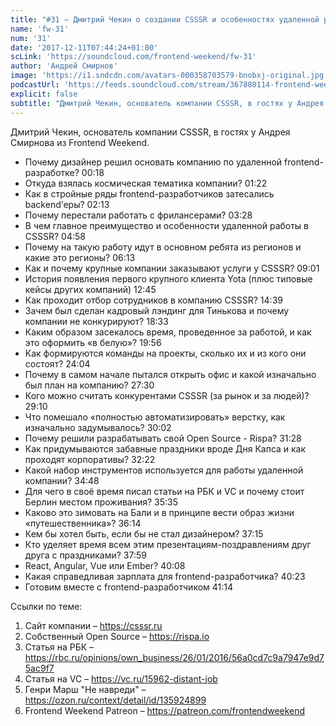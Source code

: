 ```yaml
---
title: "#31 – Дмитрий Чекин о создании CSSSR и особенностях удаленной работы на full-time"
name: 'fw-31'
num: '31'
date: '2017-12-11T07:44:24+01:00'
scLink: 'https://soundcloud.com/frontend-weekend/fw-31'
author: 'Андрей Смирнов'
image: 'https://i1.sndcdn.com/avatars-000358703579-bnobxj-original.jpg'
podcastUrl: 'https://feeds.soundcloud.com/stream/367880114-frontend-weekend-fw-31.m4a'
explicit: false
subtitle: "Дмитрий Чекин, основатель компании CSSSR, в гостях у Андрея Смирнова из Frontend Weekend. "
---
```

Дмитрий Чекин, основатель компании CSSSR, в гостях у Андрея Смирнова из Frontend Weekend. 

- Почему дизайнер решил основать компанию по удаленной frontend-разработке? <timecode>00:18</timecode>
- Откуда взялась космическая тематика компании? <timecode>01:22</timecode>
- Как в стройные ряды frontend-разработчиков затесались backend’еры? <timecode>02:13</timecode>
- Почему перестали работать с фрилансерами? <timecode>03:28</timecode>
- В чем главное преимущество и особенности удаленной работы в CSSSR? <timecode>04:58</timecode>
- Почему на такую работу идут в основном ребята из регионов и какие это регионы? <timecode>06:13</timecode>
- Как и почему крупные компании заказывают услуги у CSSSR? <timecode>09:01</timecode>
- История появления первого крупного клиента Yota (плюс типовые кейсы других компаний) <timecode>12:45</timecode>
- Как проходит отбор сотрудников в компанию CSSSR? <timecode>14:39</timecode>
- Зачем был сделан кадровый лэндинг для Тинькова и почему компании не конкурируют? <timecode>18:33</timecode>
- Каким образом засекалось время, проведенное за работой, и как это оформить «в белую»? <timecode>19:56</timecode>
- Как формируются команды на проекты, сколько их и из кого они состоят? <timecode>24:04</timecode>
- Почему в самом начале пытался открыть офис и какой изначально был план на компанию? <timecode>27:30</timecode>
- Кого можно считать конкурентами CSSSR (за рынок и за людей)? <timecode>29:10</timecode>
- Что помешало «полностью автоматизировать» верстку, как изначально задумывалось? <timecode>30:02</timecode>
- Почему решили разрабатывать свой Open Source - Rispa? <timecode>31:28</timecode>
- Как придумываются забавные праздники вроде Дня Капса и как проходят корпоративы? <timecode>32:22</timecode>
- Какой набор инструментов используется для работы удаленной компании? <timecode>34:48</timecode>
- Для чего в своё время писал статьи на РБК и VC и почему стоит Берлин местом проживания? <timecode>35:35</timecode>
- Каково это зимовать на Бали и в принципе вести образ жизни «путешественника»? <timecode>36:14</timecode>
- Кем бы хотел быть, если бы не стал дизайнером? <timecode>37:15</timecode>
- Кто уделяет время всем этим презентациям-поздравлениям друг друга с праздниками? <timecode>37:59</timecode>
- React, Angular, Vue или Ember? <timecode>40:08</timecode>
- Какая справедливая зарплата для frontend-разработчика? <timecode>40:23</timecode>
- Готовим вместе с frontend-разработчиком <timecode>41:14</timecode>

Ссылки по теме:
1) Сайт компании – https://csssr.ru
2) Собственный Open Source – https://rispa.io
3) Статья на РБК – https://rbc.ru/opinions/own_business/26/01/2016/56a0cd7c9a7947e9d75ac9f7
4) Статья на VC – https://vc.ru/15962-distant-job
5) Генри Марш "Не навреди" – https://ozon.ru/context/detail/id/135924899
6) Frontend Weekend Patreon – https://patreon.com/frontendweekend